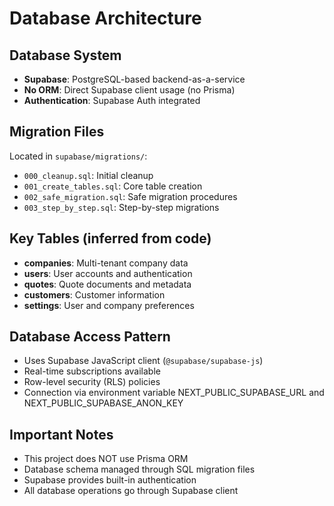 # Database Architecture

## Database System
- **Supabase**: PostgreSQL-based backend-as-a-service
- **No ORM**: Direct Supabase client usage (no Prisma)
- **Authentication**: Supabase Auth integrated

## Migration Files
Located in `supabase/migrations/`:
- `000_cleanup.sql`: Initial cleanup
- `001_create_tables.sql`: Core table creation
- `002_safe_migration.sql`: Safe migration procedures
- `003_step_by_step.sql`: Step-by-step migrations

## Key Tables (inferred from code)
- **companies**: Multi-tenant company data
- **users**: User accounts and authentication
- **quotes**: Quote documents and metadata
- **customers**: Customer information
- **settings**: User and company preferences

## Database Access Pattern
- Uses Supabase JavaScript client (`@supabase/supabase-js`)
- Real-time subscriptions available
- Row-level security (RLS) policies
- Connection via environment variable NEXT_PUBLIC_SUPABASE_URL and NEXT_PUBLIC_SUPABASE_ANON_KEY

## Important Notes
- This project does NOT use Prisma ORM
- Database schema managed through SQL migration files
- Supabase provides built-in authentication
- All database operations go through Supabase client